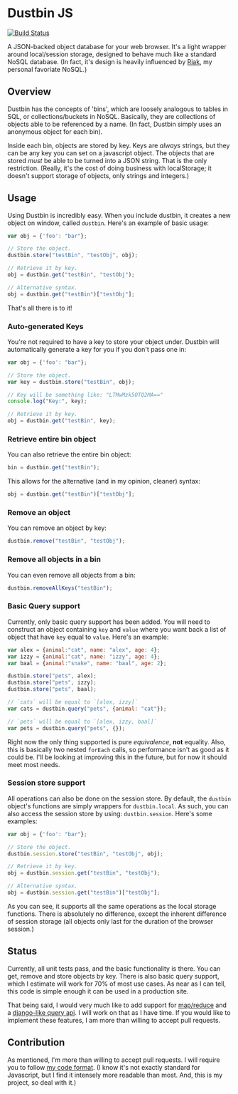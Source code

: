 # Dustbin JS

[![Build Status](https://travis-ci.org/Morgul/dustbin.png?branch=master)](https://travis-ci.org/Morgul/dustbin)

A JSON-backed object database for your web browser. It's a light wrapper around local/session storage, designed to
behave much like a standard NoSQL database. (In fact, it's design is heavily influenced by [Riak](http://basho.com/riak/),
my personal favoriate NoSQL.)

## Overview

Dustbin has the concepts of 'bins', which are loosely analogous to tables in SQL, or collections/buckets in NoSQL.
Basically, they are collections of objects able to be referenced by a name. (In fact, Dustbin simply uses an anonymous
object for each bin).

Inside each bin, objects are stored by key. Keys are _always_ strings, but they can be any key you can set on a
javascript object. The objects that are stored _must_ be able to be turned into a JSON string. That is the only
restriction. (Really, it's the cost of doing business with localStorage; it doesn't support storage of objects,
only strings and integers.)

## Usage

Using Dustbin is incredibly easy. When you include dustbin, it creates a new object on window, called `dustbin`. Here's
an example of basic usage:

```javascript
var obj = {'foo': "bar"};

// Store the object.
dustbin.store("testBin", "testObj", obj);

// Retrieve it by key.
obj = dustbin.get("testBin", "testObj");

// Alternative syntax.
obj = dustbin.get("testBin")["testObj"];
```

That's all there is to it!

### Auto-generated Keys

You're not required to have a key to store your object under. Dustbin will automatically generate a key for you if you
don't pass one in:

```javascript
var obj = {'foo': "bar"};

// Store the object.
var key = dustbin.store("testBin", obj);

// Key will be something like: "LTMwMzk5OTQ2MA=="
console.log("Key:", key);

// Retrieve it by key.
obj = dustbin.get("testBin", key);
```

### Retrieve entire bin object

You can also retrieve the entire bin object:

```javascript
bin = dustbin.get("testBin");
```

This allows for the alternative (and in my opinion, cleaner) syntax:

```javascript
obj = dustbin.get("testBin")["testObj"];
```

### Remove an object

You can remove an object by key:

```javascript
dustbin.remove("testBin", "testObj");
```

### Remove all objects in a bin

You can even remove all objects from a bin:

```javascript
dustbin.removeAllKeys("testBin");
```

### Basic Query support

Currently, only basic query support has been added. You will need to construct an object containing `key` and `value`
where you want back a list of object that have `key` equal to `value`. Here's an example:

```javascript
var alex = {animal:"cat", name: "alex", age: 4};
var izzy = {animal:"cat", name: "izzy", age: 4};
var baal = {animal:"snake", name: "baal", age: 2};

dustbin.store("pets", alex);
dustbin.store("pets", izzy);
dustbin.store("pets", baal);

// `cats` will be equal to `[alex, izzy]`
var cats = dustbin.query("pets", {animal: "cat"});

// `pets` will be equal to `[alex, izzy, baal]`
var pets = dustbin.query("pets", {});
```

Right now the only thing supported is pure _equivalence_, **not** equality. Also, this is basically two nested `forEach`
calls, so performance isn't as good as it could be. I'll be looking at improving this in the future, but for now it
should meet most needs.

### Session store support

All operations can also be done on the session store. By default, the `dustbin` object's functions are simply wrappers
for `dustbin.local`. As such, you can also access the session store by using: `dustbin.session`. Here's some examples:

```javascript
var obj = {'foo': "bar"};

// Store the object.
dustbin.session.store("testBin", "testObj", obj);

// Retrieve it by key.
obj = dustbin.session.get("testBin", "testObj");

// Alternative syntax.
obj = dustbin.session.get("testBin")["testObj"];
```

As you can see, it supports all the same operations as the local storage functions. There is absolutely no difference,
except the inherent difference of session storage (all objects only last for the duration of the browser session.)

## Status

Currently, all unit tests pass, and the basic functionality is there. You can get, remove and store objects by key.
There is also basic query support, which I estimate will work for 70% of most use cases. As near as I can tell, this
code is simple enough it can be used in a production site.

That being said, I would very much like to add support for [map/reduce](http://docs.basho.com/riak/latest/tutorials/querying/MapReduce/)
and a [django-like query api](https://docs.djangoproject.com/en/dev/ref/models/querysets/#id4). I will work on that as
I have time. If you would like to implement these features, I am more than willing to accept pull requests.

## Contribution

As mentioned, I'm more than willing to accept pull requests. I will require you to follow
[my code format](https://github.com/Morgul/dustbin/wiki/Code-Style). (I know it's not exactly standard for Javascript,
but I find it intensely more readable than most. And, this is my project, so  deal with it.)
